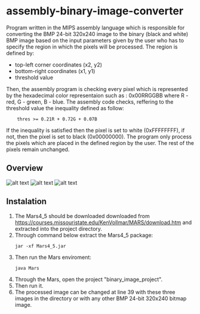 # assembly-binary-image-converter

Program written in the MIPS assembly language which is responsible for converting the BMP 24-bit 320x240 image to the binary (black and white) BMP image based on the input parameters given by the user who has to specify the region in which the pixels will be processed. The region is defined by:
* top-left corner coordinates (x2, y2)
* bottom-right coordinates (x1, y1)
* threshold value

Then, the assembly program is checking every pixel which is represented by the hexadecimal color representaion such as : 0x00RRGGBB where R - red, G - green, B - blue.
The assembly code checks, reffering to the threshold value the inequality defined as follow:
```
	thres >= 0.21R + 0.72G + 0.07B
```
If the inequality is satisfied then the pixel is set to white (0xFFFFFFFF), if not, then the pixel is set to black (0x00000000). The program only process the pixels which are placed in the defined region by the user. The rest of the pixels remain unchanged.

## Overview
![alt text](https://github.com/mikpaszkowski/assembly-binary-image-converter/blob/master/examples/example2.png)
![alt text](https://github.com/mikpaszkowski/assembly-binary-image-converter/blob/master/examples/example3.png)
![alt text](https://github.com/mikpaszkowski/assembly-binary-image-converter/blob/master/examples/example1.png)


## Instalation
1. The Mars4_5 should be downloaded downloaded from https://courses.missouristate.edu/KenVollmar/MARS/download.htm and extracted into the project directory.
2. Through command below extract the Mars4_5 package:
    ``` 
    jar -xf Mars4_5.jar 
    ```
4. Then run the Mars enviroment:
    ```
    java Mars
    ```
6. Through the Mars, open the project "binary_image_project".
7. Then run it.
8. The processed image can be changed at line 39 with these three images in the directory
    or with any other BMP 24-bit 320x240 bitmap image.
